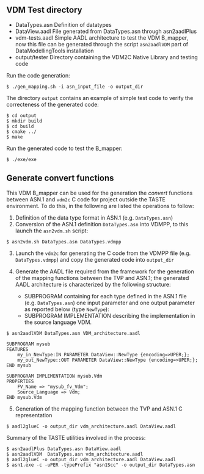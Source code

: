 VDM Test directory
------------------

- DataTypes.asn Definition of datatypes
- DataView.aadl File generated from DataTypes.asn through asn2aadlPlus
- vdm-tests.aadl Simple AADL architecture to test the VDM B_mapper, now this file can be generated through the script `asn2aadlVDM` part of DataModellingTools installation
- output/tester Directory containing the VDM2C Native Library and testing code


Run the code generation:

`$ ./gen_mapping.sh -i asn_input_file -o output_dir`

The directory `output` contains an example of simple test code to verify the correcteness of the generated code:

```
$ cd output 
$ mkdir build  
$ cd build  
$ cmake ../  
$ make  
```

Run the generated code to test the B_mapper:

`$ ./exe/exe`  

Generate convert functions
--------------------------

This VDM B_mapper can be used for the generation the *convert* functions between ASN.1 and `vdm2c` C code for project outside the TASTE environment. To do this, in the following are listed the operations to follow:

1. Definition of the data type format in ASN.1 (e.g. `DataTypes.asn`)
2. Conversion of the ASN.1 definition `DataTypes.asn` into VDMPP, to this launch the `asn2vdm.sh` script:

`$ asn2vdm.sh DataTypes.asn DataTypes.vdmpp`

3. Launch the `vdm2c` for generating the C code from the VDMPP file (e.g. `DataTypes.vdmpp`) and copy the generated code into `output_dir`

4. Generate the AADL file required from the framework for the generation of the mapping functions between the TVP and ASN.1;
the generated AADL architecture is characterized by the following structure: 
    - SUBPROGRAM containing for each type defined in the ASN.1 file (e.g. `DataTypes.asn`) one input parameter and one output parameter as reported below (type `NewType`):
    - SUBPROGRAM IMPLEMENTATION describing the implementation in the source language VDM.

`$ asn2aadlVDM DataTypes.asn VDM_architecture.aadl`


```
SUBPROGRAM mysub
FEATURES
    my_in_NewType:IN PARAMETER DataView::NewType {encoding=>UPER;};
    my_out_NewType::OUT PARAMETER DataView::NewType {encoding=>UPER;};
END mysub

SUBPROGRAM IMPLEMENTATION mysub.Vdm
PROPERTIES
    FV_Name => "mysub_fv_Vdm";
    Source_Language => Vdm;
END mysub.Vdm
```

5. Generation of the mapping function between the TVP and ASN.1 C representation

`$ aadl2glueC -o output_dir vdm_architecture.aadl DataView.aadl`

Summary of the TASTE utilities involved in the process:
```
$ asn2aadlPlus DataTypes.asn DataView.aadl
$ asn2aadlVDM  DataTypes.asn vdm_architecture.aadl
$ aadl2glueC -o output_dir vdm_architecture.aadl DataView.aadl
$ asn1.exe -c -uPER -typePrefix "asn1Scc" -o output_dir DataTypes.asn
```
